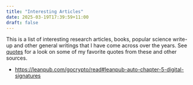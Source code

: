 ```yaml
---
title: "Interesting Articles"
date: 2025-03-19T17:39:59+11:00
draft: false
---
```


This is a list of interesting research articles, books, popular science write-up and other general writings that I have come across over the years. See [quotes](/pages/personal/quotes/) for a look on some of my favorite quotes from these and other sources.

- https://leanpub.com/gocrypto/read#leanpub-auto-chapter-5-digital-signatures

